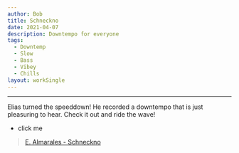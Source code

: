 ```yaml
---
author: Bob
title: Schneckno
date: 2021-04-07
description: Downtempo for everyone
tags:
  - Downtemp
  - Slow
  - Bass
  - Vibey
  - Chills
layout: workSingle
---
```

- - -

Elias turned the speeddown! He recorded a downtempo that is just pleasuring to hear. Check it out and ride the wave!

- click me

> [E. Almarales - Schneckno](https://soundcloud.app.goo.gl/XvdNqccVEvCjpvkVA)